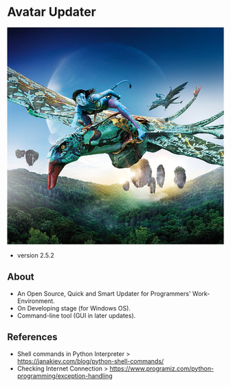# Avatar Updater
![](Preview/avtaar.jpg)
* version 2.5.2
## About
* An Open Source, Quick and Smart Updater for Programmers' Work-Environment.
* On Developing stage (for Windows OS).
* Command-line tool (GUI in later updates).
<!-- ## Idea
* >>>. -->
## References
* Shell commands in Python Interpreter > https://janakiev.com/blog/python-shell-commands/
* Checking Internet Connection > https://www.programiz.com/python-programming/exception-handling
